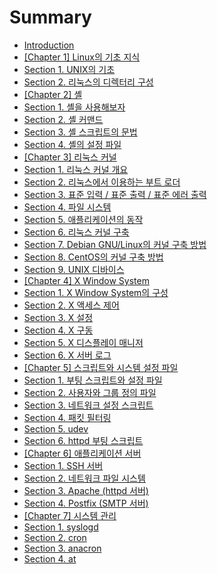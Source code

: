 # Summary

* [Introduction](README.md)
* [\[Chapter 1\] Linux의 기초 지식](chapter1.md)
* [Section 1. UNIX의 기초](chapter1_section1.md)
* [Section 2. 리눅스의 디렉터리 구성](chapter1_section2.md)
* [\[Chapter 2\] 셸](chapter2.md)
* [Section 1. 셸을 사용해보자](chapter2_section1.md)
* [Section 2. 셸 커맨드](chapter2_section2.md)
* [Section 3. 셸 스크립트의 문법](chapter2_section3.md)
* [Section 4. 셸의 설정 파일](chapter2_section4.md)
* [\[Chapter 3\] 리눅스 커널](chapter3.md)
* [Section 1. 리눅스 커널 개요](chapter3_section1.md)
* [Section 2. 리눅스에서 이용하는 부트 로더](chapter3_section2.md)
* [Section 3. 표준 입력 / 표준 출력 / 표준 에러 출력](chapter3_section3.md)
* [Section 4. 파일 시스템](chapter3_section4.md)
* [Section 5. 애플리케이션의 동작](chapter3_section5.md)
* [Section 6. 리눅스 커널 구축](chapter3_section6.md)
* [Section 7. Debian GNU/Linux의 커널 구축 방법](chapter3_section7.md)
* [Section 8. CentOS의 커널 구축 방법](chapter3_section8.md)
* [Section 9. UNIX 디바이스](chapter3_section9.md)
* [\[Chapter 4\] X Window System](chapter4.md)
* [Section 1. X Window System의 구성](chapter4_section1.md)
* [Section 2. X 액세스 제어](chapter4_section2.md)
* [Section 3. X 설정](chapter4_section3.md)
* [Section 4. X 구동](chapter4_section4.md)
* [Section 5. X 디스플레이 매니저](chapter4_section5.md)
* [Section 6. X 서버 로그](chapter4_section6.md)
* [\[Chapter 5\] 스크립트와 시스템 설정 파일](chapter5.md)
* [Section 1. 부팅 스크립트와 설정 파일](chapter5_section1.md)
* [Section 2. 사용자와 그룹 정의 파일](chapter5_section2.md)
* [Section 3. 네트워크 설정 스크립트](chapter5_section3.md)
* [Section 4. 패킷 필터링](chapter5_section4.md)
* [Section 5. udev](chapter5_section5.md)
* [Section 6. httpd 부팅 스크립트](chapter5_section6.md)
* [\[Chapter 6\] 애플리케이션 서버](chapter6.md)
* [Section 1. SSH 서버](chapter6_section1.md)
* [Section 2. 네트워크 파일 시스템](chapter6_section2.md)
* [Section 3. Apache \(httpd 서버\)](chapter6_section3.md)
* [Section 4. Postfix \(SMTP 서버\)](chapter6_section4.md)
* [\[Chapter 7\] 시스템 관리](chapter-7-c2dc-c2a4-d15c-ad00-b9ac.md)
* [Section 1. syslogd](section-1-syslogd.md)
* [Section 2. cron](section-2-cron.md)
* [Section 3. anacron](section-3-anacron.md)
* [Section 4. at](section-4-at.md)

